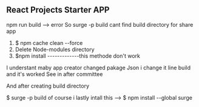 ## React Projects Starter APP
 npm run build --> error
So surge -p build cant find build directory for share app

1. $ npm cache clean --force 
2. Delete Node-modules directory
3. $npm install 
-------------this methode don't work 

I understant maby app creator changed pakage 
Json i change it line build and it's worked
See in after committee 

And after creating build directory 

$ surge -p build 
 of course i lastly intall this -->
$ npm install --global surge
